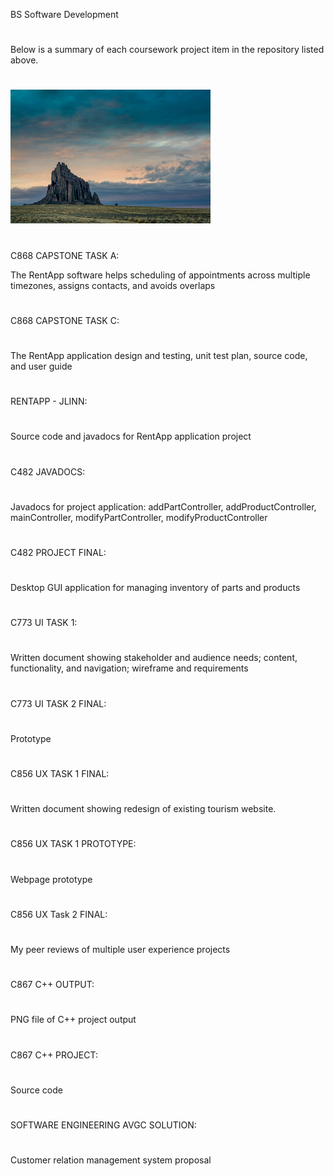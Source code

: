 BS Software Development
#
Below is a summary of each coursework project item in the repository listed above.
#
![Ship Rock](31833779864_38b5c9d52e_n.jpg)
#
C868 CAPSTONE TASK A:

The RentApp software helps scheduling of appointments across multiple timezones, assigns contacts, and avoids overlaps
#

C868 CAPSTONE TASK C:
#
The RentApp application design and testing, unit test plan, source code, and user guide 
#
#
RENTAPP - JLINN:
#
Source code and javadocs for RentApp application project
#
# 
C482 JAVADOCS:
#
Javadocs for project application: addPartController, addProductController, mainController, modifyPartController, modifyProductController
#
#
C482 PROJECT FINAL:
#
Desktop GUI application for managing inventory of parts and products
#
#
C773 UI TASK 1:
#
Written document showing stakeholder and audience needs; content, functionality, and navigation; wireframe and requirements
#
#
C773 UI TASK 2 FINAL:
#
Prototype
#
#
C856 UX TASK 1 FINAL:
#
Written document showing redesign of existing tourism website. 
#
#
C856 UX TASK 1 PROTOTYPE:
#
Webpage prototype
#
#
C856 UX Task 2 FINAL:
#
My peer reviews of multiple user experience projects
#
#
C867 C++ OUTPUT:
#
PNG file of C++ project output
#
#
C867 C++ PROJECT:
#
Source code
#
#
SOFTWARE ENGINEERING AVGC SOLUTION:
#
Customer relation management system proposal
